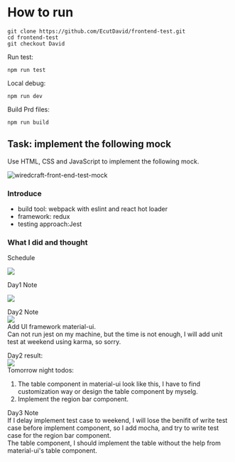 # How to run    
```
git clone https://github.com/EcutDavid/frontend-test.git    
cd frontend-test   
git checkout David  
```  
Run test:
```
npm run test
```
Local debug:  
```
npm run dev
```

Build Prd files:
```
npm run build
```

## Task: implement the following mock

Use HTML, CSS and JavaScript to implement the following mock.

![wiredcraft-front-end-test-mock](https://cldup.com/QNw9nUVmcN-2000x2000.png)

### Introduce

* build tool: webpack with eslint and react hot loader   
* framework: redux    
* testing approach:Jest
     
### What I did and thought       

Schedule    

![](https://cloud.githubusercontent.com/assets/10692276/9996537/fa331cdc-60b9-11e5-8b35-fe86898e37a3.png)

Day1 Note    

![](https://cloud.githubusercontent.com/assets/10692276/9997354/5bdd519c-60be-11e5-99b1-eede762ec681.png)   

Day2 Note   
![](https://cloud.githubusercontent.com/assets/10692276/10018332/68c1dea0-6168-11e5-8ec5-406c37016c46.png)  
Add UI framework material-ui.  
Can not run jest on my machine, but the time is not enough, I will add unit test at weekend using karma, so sorry. 

Day2 result:   
![](https://cloud.githubusercontent.com/assets/10692276/10022602/4b91dff2-6180-11e5-8be1-01a1fc2b93d4.png)  
Tomorrow night todos:     
1. The table component in material-ui look like this, I have to find customization way or design the table component by myselg.     
2. Implement the region bar component.

Day3 Note   
If I delay implement test case to weekend, I will lose the benifit of write test case before implement component, so I add mocha, and try to write test case for the region bar component.   
The table component, I should implement the table without the help from material-ui's table component.
 
